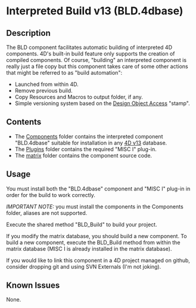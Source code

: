 # Interpreted Build v13 (BLD.4dbase)

## Description

The BLD component facilitates automatic building of interpreted 4D components. 4D's built-in build feature only supports the creation of compiled components. Of course, "building" an interpreted component is really just a file copy but this component takes care of some other actions that might be referred to as "build automation":

* Launched from within 4D.
* Remove previous build.
* Copy Resources and Macros to output folder, if any.
* Simple versioning system based on the [Design Object Access](http://doc.4d.com/4Dv13.1/help/Title/en/page2577.html) "stamp".

## Contents

* The [Components](https://github.com/4D/interpreted-build-v13/tree/master/Components) folder contains the interpreted component "BLD.4dbase" suitable for installation in any [4D v13](http://www.4d.com/products/4dv13.html) database.
* The [Plugins](https://github.com/4D/interpreted-build-v13/tree/master/Plugins) folder contains the required "MISC I" plug-in.
* The [matrix](https://github.com/4D/interpreted-build-v13/tree/master/matrix) folder contains the component source code.

## Usage

You must install both the "BLD.4dbase" component and "MISC I" plug-in in order for the build to work correctly.

*IMPORTANT NOTE:* you must install the components in the Components folder, aliases are not supported.

Execute the shared method "BLD_Build" to build your project.

If you modify the matrix database, you should build a new component.  To build a new component, execute the BLD_Build method from within the matrix database (MISC I is already installed in the matrix database).

If you would like to link this component in a 4D project managed on github, consider dropping git and using SVN Externals (I'm not joking).

## Known Issues

None.
